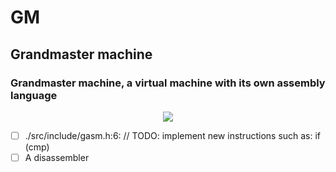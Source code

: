 # GM

##  Grandmaster machine
### Grandmaster machine, a virtual machine with its own assembly language

<p align="center" width="100%">
    <img src="https://github.com/datawater/GM/actions/workflows/ci.yml/badge.svg">
</p>

- [ ] ./src/include/gasm.h:6: // TODO: implement new instructions such as: if (cmp)
- [ ] A disassembler